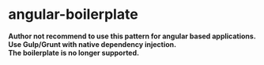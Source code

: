 angular-boilerplate
===================

<b> Author not recommend to use this pattern for angular based applications. Use Gulp/Grunt with native dependency injection.
<br>
The boilerplate is no longer supported.</b>
